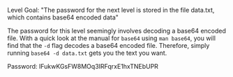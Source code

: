 Level Goal: "The password for the next level is stored in the file data.txt, which contains base64 encoded data"

The password for this level seemingly involves decoding a base64 encoded file. With a quick look at the manual for `base64` using `man base64`, you will find that the `-d` flag decodes a base64 encoded file. Therefore, simply running `base64 -d data.txt` gets you the text you want.

Password: IFukwKGsFW8MOq3IRFqrxE1hxTNEbUPR
 
